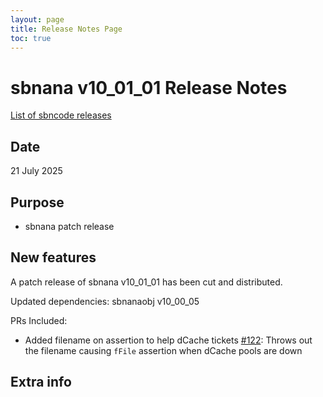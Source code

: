 ```yaml
---
layout: page
title: Release Notes Page
toc: true
---
```


sbnana v10_01_01 Release Notes
=======================================================================================

[List of sbncode releases](https://github.com/SBNSoftware/SBNSoftware.github.io/tree/master/AnalysisInfrastructure/Releases)

Date
---------------------------------------------------
21 July 2025

Purpose
---------------------------------------------------
* sbnana patch release

New features
---------------------------------------------------
 
A patch release of sbnana v10_01_01 has been cut and distributed.
	
Updated dependencies:
sbnanaobj     v10_00_05

PRs Included:
- Added filename on assertion to help dCache tickets [#122](https://github.com/SBNSoftware/sbnana/pull/122): Throws out the filename causing `fFile` assertion when dCache pools are down

Extra info
---------------------------------------------------
